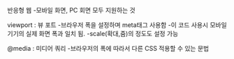 반응형 웹
-모바일 화면, PC 회면 모두 지원하는 것

viewport : 뷰 포트
-브라우저 폭을 설정하며 meta태그 사용함
<meta name="viewport" content="width-device-width, initial-scale=1">
-이 코드 사용시 모바일 기기의 실제 화면 폭과 일치 됨.
-scale(확대,줌)의 정도도 설정 가능

@media : 미디어 쿼리
-브라우저의 폭에 따라서 다른 CSS 적용할 수 있는 문법